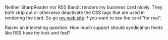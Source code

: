 Neither SharpReader nor RSS Bandit renders my business card nicely. They
both strip out or otherwise deactivate the CSS tags that are used in
rendering the card. So go [my web
site](http://devhawk.net/2003/10/13/reading-writing-and-business-cards/) if you
want to see the card “for real”.

Raises an interesting question. How much support should syndication
feeds like RSS have for look and feel?
